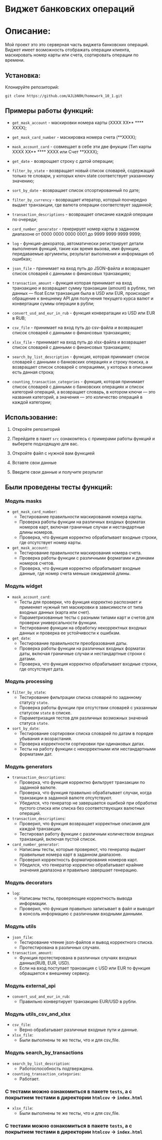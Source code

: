 # Виджет банковских операций

# Описание:

Мой проект это это серверная часть виджета банковских операций. Виджет имеет возможность отображать операции клиента, маскировать номер карты или счета, сортировать операции по времени.

## Установка:

Клонируйте репозиторий:
```
git clone https://github.com/AJLbN0H/homework_10_1.git
```

## Примеры работы функций:

* ```get_mask_account``` - маскировки номера карты (XXXX XX** **** XXXX);


* ```get_mask_card_number``` - маскировка номера счета (**XXXX);


* ```mask_account_card``` - совмещает в себе эти две фнукции (Тип карты XXXX XX** **** XXXX или Счет **XXXX);


* ```get_date``` - возврощает строку с датой операции;


* ```filter_by_state``` - возвращает новый список словарей, содержащий только те словари, у которых ключ state соответствует указанному значению;


* ```sort_by_date``` - возвращает список отсортированный по дате;


* ```filter_by_currency``` - возвращает итератор, который поочередно выдает транзакции, где валюта операции соответствует заданной;


* ```transaction_descriptions``` - возвращает описание каждой операции по очереди;


* ```card_number_generator``` - генерирует номер карты в заданном диапазоне от 0000 0000 0000 0001 до 9999 9999 9999 9999;


* ```log``` - функция-декоратор, автоматически регистрирует детали выполнения функций, такие как время вызова, имя функции, передаваемые аргументы, результат выполнения и информация об ошибках;


* ```json_file``` - принимает на вход путь до JSON-файла и возвращает список словарей с данными о финансовых транзакциях;


* ```transaction_amount``` - функция которая принимает на вход транзакцию и возвращает сумму транзакции (amount) в рублях, тип данных — float Если транзакция была в USD или EUR, происходит обращение к внешнему API для получения текущего курса валют и конвертации суммы операции в рубли;


* ```convert_usd_and_eur_in_rub``` - функция конвератации из USD или EUR в RUB;


* ```csv_file``` - принимает на вход путь до csv-файла и возвращает список словарей с данными о финансовых транзакциях;


* ```xlsx_file``` - принимает на вход путь до xlsx-файла и возвращает список словарей с данными о финансовых транзакциях;


* ```search_by_list_description``` - функция, которая принимает список словарей с данными о банковских операциях и строку поиска, а возвращает список словарей с операциями, у которых в описании есть данная строка;


* ```counting_transaction_categories``` - функция, которая принимает список словарей с данными о банковских операциях и список категорий операций, а возвращает словарь, в котором ключи — это названия категорий, а значения — это количество операций в каждой категории;

## Использование:

1. Откройте репозиторий


2. Перейдите в пакет ```src``` ознакомтесь с примерами работы функций и выберете подходящую для вас.


3. Откройте файл с нужной вам функцией


4. Вставте свои данные


5. Введите свои данные и получите результат

## Были проведены тесты функций:

### Модуль masks
* ```get_mask_card_number```:
  * Тестирование правильности маскирования номера карты.
  * Проверка работы функции на различных входных форматах номеров карт, включая граничные случаи и нестандартные длины номеров.
  * Проверка, что функция корректно обрабатывает входные строки, где отсутствует номер карты.
* ```get_mask_account```:
  * Тестирование правильности маскирования номера счета.
  * Проверка работы функции с различными форматами и длинами номеров счетов.
  * Проверка, что функция корректно обрабатывает входные данные, где номер счета меньше ожидаемой длины.

### Модуль widget
* ```mask_account_card```:
  * Тесты для проверки, что функция корректно распознает и применяет нужный тип маскировки в зависимости от типа входных данных (карта или счет).
  * Параметризованные тесты с разными типами карт и счетов для проверки универсальности функции.
  * Тестирование функции на обработку некорректных входных данных и проверка ее устойчивости к ошибкам.
* ```get_date```:
  * Тестирование правильности преобразования даты.
  * Проверка работы функции на различных входных форматах даты, включая граничные случаи и нестандартные строки с датами.
  * Проверка, что функция корректно обрабатывает входные строки, где отсутствует дата.

### Модуль processing
* ```filter_by_state```:
  * Тестирование фильтрации списка словарей по заданному статусу ```state```.
  * Проверка работы функции при отсутствии словарей с указанным статусом ```state``` в списке.
  * Параметризация тестов для различных возможных значений статуса ```state```.
* ```sort_by_date```:
  * Тестирование сортировки списка словарей по датам в порядке убывания и возрастания.
  * Проверка корректности сортировки при одинаковых датах.
  * Тесты на работу функции с некорректными или нестандартными форматами дат.

### Модуль generators
* ```transaction_descriptions```:
  * Проверка, что функция корректно фильтрует транзакции по заданной валюте.
  * Проверка, что функция правильно обрабатывает случаи, когда транзакции в заданной валюте отсутствуют.
  * Убедился, что генератор не завершается ошибкой при обработке пустого списка или списка без соответствующих валютных операций.
* ```transaction_descriptions```:
  * Проверил, что функция возвращает корректные описания для каждой транзакции.
  * Тестировал работу функции с различным количеством входных транзакций, включая пустой список.
* ```card_number_generator```:
  * Написаны тесты, которые проверяют, что генератор выдает правильные номера карт в заданном диапазоне.
  * Проверил корректность форматирования номеров карт.
  * Убедился, что генератор корректно обрабатывает крайние значения диапазона и правильно завершает генерацию.

### Модуль decorators
* ```log```:
  * Написаны тесты, проверяющие корректность вывода информации.
  * Проверил, что функция правильно записывает в файл и выводит в консоль информацию с различными входными данными.

### Модуль utils
* ```json_file```:
  * Тестирование чтение json-файлов и вывод корректного списка.
  * Протестирована в различных случаях.
* ```transaction_amount```:
  * Функция протестирована в различных случаях входных данных(RUB, EUR, USD).
  * Если на вход поступает транзакция с USD или EUR то функция обращается к внешнему сервису.

### Модуль external_api
* ```convert_usd_and_eur_in_rub```:
  * Правильно конвертирует транзакцию EUR/USD в рубли.

### Модуль utils_csv_and_xlsx
* ```csv_file```:
  * Верно обрабатывает различные входные пути и данные.
* ```xlsx_file```:
  * Были выполнены те же тесты, что и для csv_file.

### Модуль search_by_transactions
* ```search_by_list_description```:
  * Работоспособность подтверждена.
* ```counting_transaction_categories```:
  * Работает.
  
### С тестами можно ознакомиться в пакете ```tests```, а с покрытием тестами в директории ```htmlcov``` -> ```index.html```
* ```xlsx_file```:
  * Были выполнены те же тесты, что и для csv_file.

### С тестами можно ознакомиться в пакете ```tests```, а с покрытием тестами в директории ```htmlcov``` -> ```index.html```
